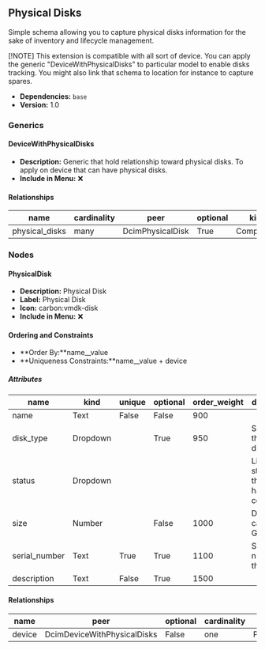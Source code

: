 ## Physical Disks

Simple schema allowing you to capture physical disks information for the sake of inventory and lifecycle management.

[!NOTE]
This extension is compatible with all sort of device. You can apply the generic "DeviceWithPhysicalDisks" to particular model to enable disks tracking. You might also link that schema to location for instance to capture spares.

- **Dependencies:** `base`
- **Version:** 1.0

### Generics

#### DeviceWithPhysicalDisks

- **Description:** Generic that hold relationship toward physical disks. To apply on device that can have physical disks.
- **Include in Menu:** ❌

#### Relationships

| name | cardinality | peer | optional | kind |
| ---- | ----------- | ---- | -------- | ---- |
| physical\_disks | many | DcimPhysicalDisk | True | Component |

### Nodes

#### PhysicalDisk

- **Description:** Physical Disk
- **Label:** Physical Disk
- **Icon:** carbon:vmdk-disk
- **Include in Menu:** ❌

#### Ordering and Constraints

- **Order By:**name__value
- **Uniqueness Constraints:**name__value + device

##### Attributes

| name | kind | unique | optional | order_weight | description | choices | label |
| ---- | ---- | ------ | -------- | ------------ | ----------- | ------- | ----- |
| name | Text | False | False | 900 |  | \`\` |  |
| disk\_type | Dropdown |  | True | 950 | Specifies the type of disk | \`ssd, nvme, hdd, hybrid\` |  |
| status | Dropdown |  |  |  | Lifecycle status of the hardware component\. | \`in\_inventory, active, decommissioned, disposed\` |  |
| size | Number |  | False | 1000 | Disk capacity \(in GB\)\. | \`\` | Size \(GB\) |
| serial\_number | Text | True | True | 1100 | Serial number of the disk | \`\` |  |
| description | Text | False | True | 1500 |  | \`\` |  |

#### Relationships

| name | peer | optional | cardinality | kind | order_weight |
| ---- | ---- | -------- | ----------- | ---- | ------------ |
| device | DcimDeviceWithPhysicalDisks | False | one | Parent | 800 |
